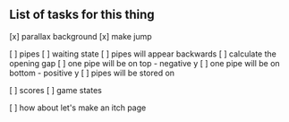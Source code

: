 ## List of tasks for this thing

[x] parallax background
[x] make jump

[ ] pipes
[ ] waiting state
[ ] pipes will appear backwards
[ ] calculate the opening gap
[ ] one pipe will be on top - negative y
[ ] one pipe will be on bottom - positive y
[ ] pipes will be stored on

[ ] scores
[ ] game states

[ ] how about let's make an itch page
